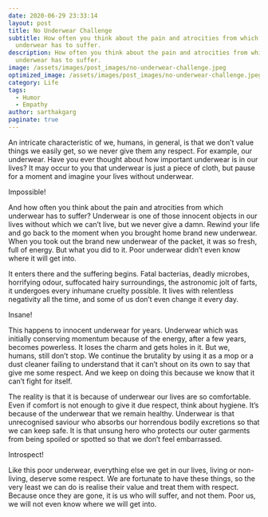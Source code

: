 ```yaml
---
date: 2020-06-29 23:33:14
layout: post
title: No Underwear Challenge
subtitle: How often you think about the pain and atrocities from which an
  underwear has to suffer.
description: How often you think about the pain and atrocities from which an
  underwear has to suffer.
image: /assets/images/post_images/no-underwear-challenge.jpeg
optimized_image: /assets/images/post_images/no-underwear-challenge.jpeg
category: Life
tags:
  - Humor
  - Empathy
author: sarthakgarg
paginate: true
---
```

An intricate characteristic of we, humans, in general, is that we don’t value things we easily get, so we never give them any respect. For example, our underwear. Have you ever thought about how important underwear is in our lives? It may occur to you that underwear is just a piece of cloth, but pause for a moment and imagine your lives without underwear.

Impossible!

And how often you think about the pain and atrocities from which underwear has to suffer? Underwear is one of those innocent objects in our lives without which we can’t live, but we never give a damn.
Rewind your life and go back to the moment when you brought home brand new underwear. When you took out the brand new underwear of the packet, it was so fresh, full of energy. But what you did to it. Poor underwear didn’t even know where it will get into.

It enters there and the suffering begins. Fatal bacterias, deadly microbes, horrifying odour, suffocated hairy surroundings, the astronomic jolt of farts, it undergoes every inhumane cruelty possible. It lives with relentless negativity all the time, and some of us don’t even change it every day.

Insane!

This happens to innocent underwear for years. Underwear which was initially conserving momentum because of the energy, after a few years, becomes powerless. It loses the charm and gets holes in it. But we, humans, still don’t stop. We continue the brutality by using it as a mop or a dust cleaner failing to understand that it can’t shout on its own to say that give me some respect. And we keep on doing this because we know that it can’t fight for itself.

The reality is that it is because of underwear our lives are so comfortable. Even if comfort is not enough to give it due respect, think about hygiene. It’s because of the underwear that we remain healthy. Underwear is that unrecognised saviour who absorbs our horrendous bodily excretions so that we can keep safe. It is that unsung hero who protects our outer garments from being spoiled or spotted so that we don’t feel embarrassed.

Introspect!

Like this poor underwear, everything else we get in our lives, living or non-living, deserve some respect. We are fortunate to have these things, so the very least we can do is realise their value and treat them with respect. Because once they are gone, it is us who will suffer, and not them. Poor us, we will not even know where we will get into.
